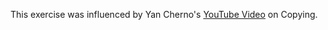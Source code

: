 This exercise was influenced by Yan Cherno's [YouTube Video](https://www.youtube.com/watch?v=BvR1Pgzzr38) on Copying.